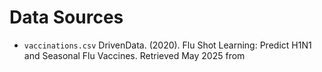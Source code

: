 # Data Sources

- `vaccinations.csv` DrivenData. (2020). Flu Shot Learning: Predict H1N1 and Seasonal Flu Vaccines. Retrieved May 2025 from [](https://www.drivendata.org/competitions/66/flu-shot-learning)